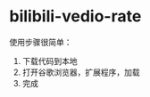 # bilibili-vedio-rate
使用步骤很简单：
<ol>
  <li>下载代码到本地</li>
  <li>打开谷歌浏览器，扩展程序，加载</li>
  <li>完成</li>
</ol>
